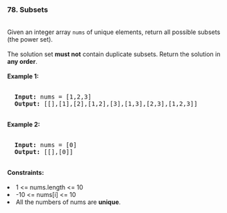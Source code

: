 <h3>78. Subsets</h3>
<br>
Given an integer array <code>nums</code> of unique elements, return all possible subsets (the power set).<br>
<br>
The solution set <strong>must not</strong> contain duplicate subsets. Return the solution in <strong>any order</strong>.<br>
<br>
<b>Example 1:</b><br>
<br>
<pre>
  <strong>Input:</strong> nums = [1,2,3]
  <strong>Output:</strong> [[],[1],[2],[1,2],[3],[1,3],[2,3],[1,2,3]]
</pre>
<br>
<b>Example 2:</b><br>
<br>
<pre>
  <strong>Input:</strong> nums = [0]
  <strong>Output:</strong> [[],[0]]
</pre>
<br>
<b>Constraints:</b><br>
<br>
<li>1 <= nums.length <= 10</li>
<li>-10 <= nums[i] <= 10</li>
<li>All the numbers of nums are <strong>unique</strong>.</li>
